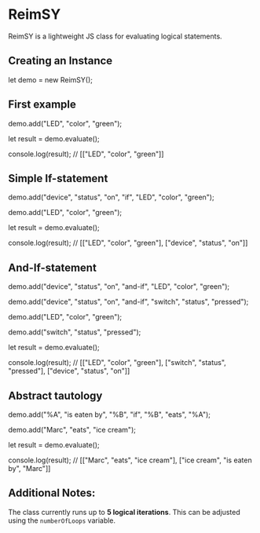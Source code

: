 # ReimSY

ReimSY is a lightweight JS class for evaluating logical statements.

## Creating an Instance

let demo = new ReimSY();

## First example

demo.add("LED", "color", "green");

let result = demo.evaluate();

console.log(result); // [["LED", "color", "green"]]

## Simple If-statement

demo.add("device", "status", "on", "if", "LED", "color", "green");

demo.add("LED", "color", "green");

let result = demo.evaluate();

console.log(result); // [["LED", "color", "green"], ["device", "status", "on"]]

## And-If-statement

demo.add("device", "status", "on", "and-if", "LED", "color", "green");

demo.add("device", "status", "on", "and-if", "switch", "status", "pressed");

demo.add("LED", "color", "green");

demo.add("switch", "status", "pressed");

let result = demo.evaluate();

console.log(result); // [["LED", "color", "green"], ["switch", "status", "pressed"], ["device", "status", "on"]]

## Abstract tautology

demo.add("%A", "is eaten by", "%B", "if", "%B", "eats", "%A");

demo.add("Marc", "eats", "ice cream");

let result = demo.evaluate();

console.log(result); // [["Marc", "eats", "ice cream"], ["ice cream", "is eaten by", "Marc"]]

## Additional Notes:

The class currently runs up to **5 logical iterations**. This can be adjusted using the `numberOfLoops` variable.
